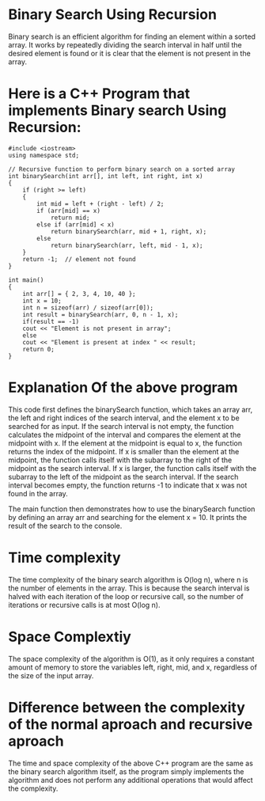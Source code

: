# Binary Search Using Recursion
Binary search is an efficient algorithm for finding an element within a sorted array. It works by repeatedly dividing the search interval in half until the desired element is found or it is clear that the element is not present in the array. 

# Here is a C++ Program that implements Binary search Using Recursion:
```cp
#include <iostream>
using namespace std;

// Recursive function to perform binary search on a sorted array
int binarySearch(int arr[], int left, int right, int x)
{
    if (right >= left)
    {
        int mid = left + (right - left) / 2;
        if (arr[mid] == x)
            return mid;
        else if (arr[mid] < x)
            return binarySearch(arr, mid + 1, right, x);
        else
            return binarySearch(arr, left, mid - 1, x);
    }
    return -1;  // element not found
}

int main()
{
    int arr[] = { 2, 3, 4, 10, 40 };
    int x = 10;
    int n = sizeof(arr) / sizeof(arr[0]);
    int result = binarySearch(arr, 0, n - 1, x);
    if(result == -1)
    cout << "Element is not present in array";
    else
    cout << "Element is present at index " << result;
    return 0;
}
```

# Explanation Of the above program
This code first defines the binarySearch function, which takes an array arr, the left and right indices of the search interval, and the element x to be searched for as input. If the search interval is not empty, the function calculates the midpoint of the interval and compares the element at the midpoint with x. If the element at the midpoint is equal to x, the function returns the index of the midpoint. If x is smaller than the element at the midpoint, the function calls itself with the subarray to the right of the midpoint as the search interval. If x is larger, the function calls itself with the subarray to the left of the midpoint as the search interval. If the search interval becomes empty, the function returns -1 to indicate that x was not found in the array.

The main function then demonstrates how to use the binarySearch function by defining an array arr and searching for the element x = 10. It prints the result of the search to the console.

# Time complexity 
The time complexity of the binary search algorithm is O(log n), where n is the number of elements in the array. This is because the search interval is halved with each iteration of the loop or recursive call, so the number of iterations or recursive calls is at most O(log n).

# Space Complextiy
The space complexity of the algorithm is O(1), as it only requires a constant amount of memory to store the variables left, right, mid, and x, regardless of the size of the input array.

# Difference between the complexity of the normal aproach and recursive aproach
The time and space complexity of the above C++ program are the same as the binary search algorithm itself, as the program simply implements the algorithm and does not perform any additional operations that would affect the complexity. 






